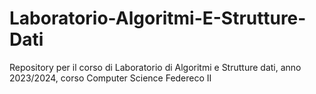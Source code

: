 # Laboratorio-Algoritmi-E-Strutture-Dati
Repository per il corso di Laboratorio di Algoritmi e Strutture dati, anno 2023/2024, corso Computer Science Federeco II
